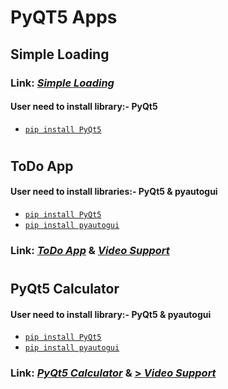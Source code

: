 # PyQT5 Apps

## Simple Loading
### Link: [*Simple Loading*](https://github.com/Keshav-Abhishek-Hyper-Shroud/PyQT5_Apps/blob/master/Simple%20Loading.py)
#### User need to install library:- PyQt5
  * [`pip install PyQt5`](https://pypi.org/project/PyQt5/)
#

## ToDo App
#### User need to install libraries:- PyQt5 & pyautogui
  * [`pip install PyQt5`](https://pypi.org/project/PyQt5/)
  * [`pip install pyautogui`](https://pypi.org/project/PyAutoGUI/)
### Link: [*ToDo App*](https://github.com/Keshav-Abhishek-Hyper-Shroud/PyQT5_Apps/blob/master/ToDo%20App.py) & [*Video Support*](https://drive.google.com/file/d/1l0r-0fWAwBtkVr22W5Dpld7MK63_cKU_/view?usp=sharing)

#
## PyQt5 Calculator
#### User need to install library:- PyQt5 & pyautogui
 * [`pip install PyQt5`](https://pypi.org/project/PyQt5/)
 * [`pip install pyautogui`](https://pypi.org/project/PyAutoGUI/)
### Link: [*PyQt5 Calculator*](https://github.com/Keshav-Abhishek-Hyper-Shroud/PyQT5_Apps/blob/master/PyQt5%20Calculator.py) & [> *Video Support*](https://drive.google.com/file/d/12uG_kG-1wNaSmzC537EWagjuENSiLSGR/view?usp=sharing)
#
